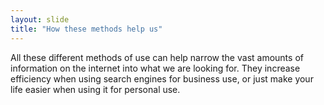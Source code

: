 ```yaml
---
layout: slide
title: "How these methods help us"
---
```


All these different methods of use can help narrow the vast amounts of information on the internet into what we are looking for.
They increase efficiency when using search engines for business use, or just make your life easier when using it for personal use.

